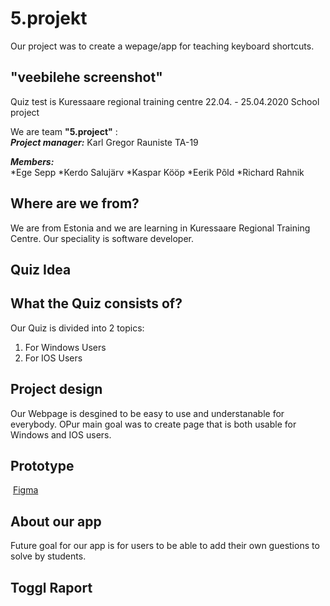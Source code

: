 # 5.projekt
Our project was to create a wepage/app for teaching keyboard shortcuts.

## "veebilehe screenshot"


Quiz test is Kuressaare regional training centre
22.04. - 25.04.2020 School project

We are team **"5.project"** :  
**_Project manager:_**    Karl Gregor Rauniste TA-19  

**_Members:_**   
            *Ege Sepp 
            *Kerdo Salujärv
            *Kaspar Kööp
            *Eerik Põld
            *Richard Rahnik
            
          

## Where are we from?
We are from Estonia and we are learning in Kuressaare Regional Training Centre. Our speciality is software developer.
​

## Quiz Idea
## What the Quiz consists of?
Our Quiz is divided into 2 topics:
1. For Windows Users
2. For IOS Users

## Project design

Our Webpage is desgined to be easy to use and understanable for everybody. OPur main goal was to create page that is both usable for Windows and IOS users. 

## Prototype
​
[Figma](https://www.figma.com/file/OtzODygPmmE6ONShZ4FXiI/Untitled?node-id=0%3A1)
​
## About our app

Future goal for our app is for users to be able to add their own guestions to solve by students.

## Toggl Raport
​

​
